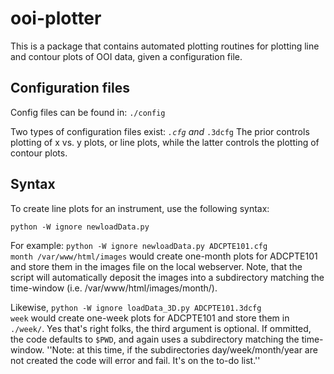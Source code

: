 # ooi-plotter
This is a package that contains automated plotting routines for plotting line and contour plots of OOI data, given a configuration file.

## Configuration files
Config files can be found in:
<code>./config</code>

Two types of configuration files exist:
<code>*.cfg</code>
and
<code>*.3dcfg</code>
The prior controls plotting of x vs. y plots, or line plots, while the latter controls the plotting of contour plots.

## Syntax
To create line plots for an instrument, use the following syntax:

<code>python -W ignore newloadData.py <config-file> <time-window> <output-dir></code>

For example:
<code>python -W ignore newloadData.py ADCPTE101.cfg month /var/www/html/images</code>
would create one-month plots for ADCPTE101 and store them in the images file on the local webserver. Note, that the script will automatically deposit the images into a subdirectory matching the time-window (i.e. /var/www/html/images/month/).

Likewise, <code>python -W ignore loadData_3D.py ADCPTE101.3dcfg week</code> would create one-week plots for ADCPTE101 and store them in <code>./week/</code>. Yes that's right folks, the third argument is optional. If ommitted, the code defaults to <code>$PWD</code>, and again uses a subdirectory matching the time-window.
''Note: at this time, if the subdirectories day/week/month/year are not created the code will error and fail. It's on the to-do list.''
